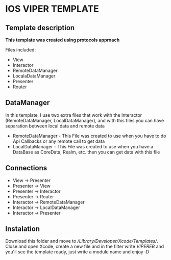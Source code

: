 # IOS VIPER TEMPLATE
## Template description

**This template was created using protocols approach**

Files included:

- View
- Interactor
- RemoteDataManager
- LocalaDataManager
- Presenter
- Router

## DataManager

In this template, I use two extra files that work with the Interactor (RemoteDataManager, LocalDataManager), and with this files you can have separation between local data and remote data

- RemoteDataManager - This File was created to use when you have to do Api Callbacks or any remote call to get data
- LocalDataManager - This File was created to use when you have a DataBase as CoreData, Realm, etc. then you can get data with this file


## Connections

- View -> Presenter
- Presenter -> View
- Presenter -> Interactor
- Presenter -> Router
- Interactor -> RemoteDataManager
- Interactor -> LocalDataManager
- Interactor -> Presenter

## Instalation
Download this folder and move to */Library/Developer/Xcode/Templates/*. Close and open Xcode, create a new file and in the filter write *VIPEREB* and you'll see the template ready, just write a module name and enjoy :D 
